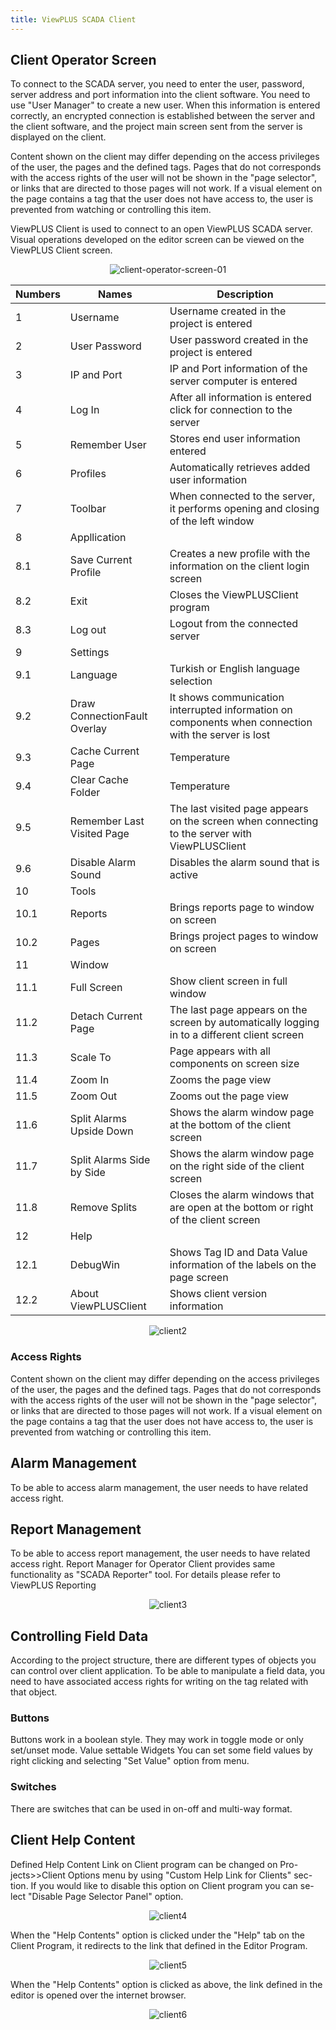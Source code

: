 ```yaml
---
title: ViewPLUS SCADA Client
---
```


## Client Operator Screen

To connect to the SCADA server, you need to enter the user, password, server address and port information into the client software. You need to use "User Manager" to create a new user. When this information is entered correctly, an encrypted connection is established between the server and the client software, and the project main screen sent from the server is displayed on the client.

Content shown on the client may differ depending on the access privileges of the user, the pages and the defined tags. Pages that do not corresponds with the access rights of the user will not be shown in the "page selector", or links that are directed to those pages will not work. If a visual element on the page contains a tag that the user does not have access to, the user is prevented from watching or controlling this item.

ViewPLUS Client is used to connect to an open ViewPLUS SCADA server. Visual operations developed on the editor screen can be viewed on the ViewPLUS Client screen.

<center>

![client-operator-screen-01](/img/client-operator-screen-01.png)

</center>

| Numbers | Names | Description |
| ------ | ------ | ------ |
| 1 | Username | Username created in the project is entered|
| 2 |  User Password  | User password created in the project is entered |
| 3 |  IP and Port  | IP and Port information of the server computer is entered|
| 4 | Log In | After all information is entered click for connection to the server|
| 5 | Remember User | Stores end user information entered |
| 6 | Profiles | Automatically retrieves added user information |
| 7 | Toolbar | When connected to the server, it performs opening and closing of the left window|
| 8 | Appllication |  |
| 8.1 | Save Current Profile | Creates a new profile with the information on the client login screen |
| 8.2 | Exit | Closes the ViewPLUSClient program |
| 8.3 | Log out | Logout from the connected server |
| 9 | Settings |  |
| 9.1 | Language | Turkish or English language selection |
| 9.2 | Draw ConnectionFault Overlay | It shows communication interrupted information on components when connection with the server is lost|
| 9.3 | Cache Current Page | Temperature |
| 9.4 | Clear Cache Folder | Temperature |
| 9.5 | Remember Last Visited Page | The last visited page appears on the screen when connecting to the server with ViewPLUSClient|
| 9.6 | Disable Alarm Sound  | Disables the alarm sound that is active|
| 10 | Tools |  |
| 10.1 | Reports  | Brings reports page to window on screen |
| 10.2 | Pages  | Brings project pages to window on screen|
| 11 | Window |  |
| 11.1 | Full Screen  | Show client screen in full window|
| 11.2 | Detach Current Page | The last page appears on the screen by automatically logging in to a different client screen|
| 11.3 | Scale To | Page appears with all components on screen size |
| 11.4 | Zoom In  | Zooms the page view |
| 11.5 | Zoom Out | Zooms out the page view |
| 11.6 | Split Alarms Upside Down | Shows the alarm window page at the bottom of the client screen|
| 11.7 | Split Alarms Side by Side | Shows the alarm window page on the right side of the client screen |
| 11.8 | Remove Splits | Closes the alarm windows that are open at the bottom or right of the client screen|
| 12 | Help |  |
| 12.1 | DebugWin | Shows Tag ID and Data Value information of the labels on the page screen|
| 12.2 | About ViewPLUSClient | Shows client version information |

<center>

![client2](/img/client2.png)


</center>

### Access Rights

Content shown on the client may differ depending on the access privileges of the user, the pages and the defined tags. Pages that do not corresponds with the access rights of the user will not be shown in the "page selector", or links that are directed to those pages will not work. If a visual element on the page contains a tag that the user does not have access to, the user is prevented from watching or controlling this item.

## Alarm Management
To be able to access alarm management, the user needs to have related access right.

## Report Management
To be able to access report management, the user needs to have related access right. Report Manager for Operator Client provides same functionality as "SCADA Reporter" tool. For details please refer to ViewPLUS Reporting

<center>

![client3](/img/client3.png)


</center>

## Controlling Field Data
According to the project structure, there are different types of objects you can control over client application. To be able to manipulate a field data, you need to have associated access rights for writing on the tag related with that object.

### Buttons
Buttons work in a boolean style. They may work in toggle mode or only set/unset mode.
Value settable Widgets
You can set some field values by right clicking and selecting "Set Value" option from menu.

### Switches
There are switches that can be used in on-off and multi-way format.

## Client Help Content
Defined Help Content Link on Client program can be changed on Pro-jects>>Client Options menu by using "Custom Help Link for Clients" sec-tion. If you would like to disable this option on Client program you can se-lect "Disable Page Selector Panel" option.

<center>

![client4](/img/client4.png)


</center>

When the "Help Contents" option is clicked under the "Help" tab on the Client Program, it redirects to the link that defined in the Editor Program.

<center>

![client5](/img/client5.png)


</center>

When the "Help Contents" option is clicked as above, the link defined in the editor is opened over the internet browser.

<center>

![client6](/img/client6.png)


</center>